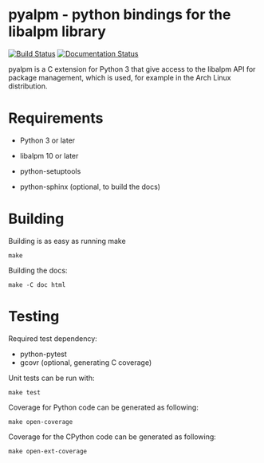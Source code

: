 #  pyalpm - python bindings for the libalpm library

[![Build Status](https://travis-ci.org/archlinux/pyalpm.svg?branch=master)](https://travis-ci.com/archlinux/pyalpm) [![Documentation Status](https://readthedocs.org/projects/pyalpm/badge/?version=latest)](https://pyalpm.readthedocs.io/en/latest/?badge=latest)

pyalpm is a C extension for Python 3 that give access to the
libalpm API for package management, which is used, for example
in the Arch Linux distribution.

# Requirements

* Python 3 or later

* libalpm 10 or later

* python-setuptools

* python-sphinx (optional, to build the docs)

# Building

Building is as easy as running make

	make

Building the docs:

	make -C doc html

# Testing

Required test dependency:

* python-pytest
* gcovr (optional, generating C coverage) 

Unit tests can be run with:

	make test

Coverage for Python code can be generated as following:

	make open-coverage

Coverage for the CPython code can be generated as following:

	make open-ext-coverage

